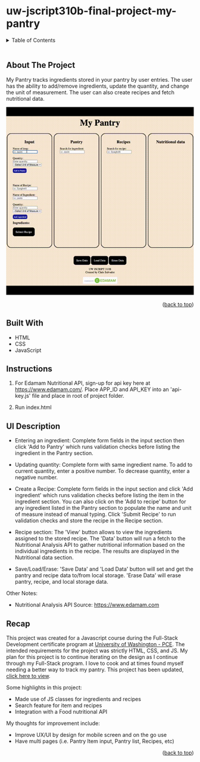 # uw-jscript310b-final-project-my-pantry

<a name="readme-top"></a>

<!-- TABLE OF CONTENTS -->
<details>
  <summary>Table of Contents</summary>
  <ol>
    <li>
      <a href="#about-the-project">About The Project</a>
    </li>
    <li>
      <a href="#built-with">Built With</a>
    </li>
    <li>
      <a href="#instructions">Instructions</a>
    </li>
    <li>
      <a href="#ui-description">UI Description</a>
    </li>
    <li>
      <a href="#recap">Recap</a>
    </li>
  </ol>
</details>
<br/>

<!-- ABOUT THE PROJECT -->

## About The Project

My Pantry tracks ingredients stored in your pantry by user entries. The user has the ability to add/remove ingredients, update the quantity, and change the unit of measurement. The user can also create recipes and fetch nutritional data.
<br/>

![Mobile views of the Login, Pantry, Recipe, and Edit pages.](MyPantry_js.gif)
<br/>


<p align="right">(<a href="#readme-top">back to top</a>)</p>

## Built With

- HTML
- CSS
- JavaScript

## Instructions

1. For Edamam Nutritional API, sign-up for api key here at https://www.edamam.com/. Place APP_ID and API_KEY into an 'api-key.js' file and place in root of project folder.

2. Run index.html

## UI Description

- Entering an ingredient:
  Complete form fields in the input section then click 'Add to Pantry' which runs validation checks before listing the ingredient in the Pantry section.

- Updating quantity:
  Complete form with same ingredient name. To add to current quantity, enter a positive number. To decrease quantity, enter a negative number.

- Create a Recipe:
  Complete form fields in the input section and click 'Add ingredient' which runs validation checks before listing the item in the ingredient section. You can also click on the 'Add to recipe' button for any ingredient listed in the Pantry section to populate the name and unit of measure instead of manual typing. Click 'Submit Recipe' to run validation checks and store the recipe in the Recipe section.

- Recipe section:
  The 'View' button allows to view the ingredients assigned to the stored recipe. The 'Data' button will run a fetch to the Nutritional Analysis API to gather nutritional information based on the individual ingredients in the recipe. The results are displayed in the Nutritional data section.

- Save/Load/Erase:
  'Save Data' and 'Load Data' button will set and get the pantry and recipe data to/from local storage. 'Erase Data' will erase pantry, recipe, and local storage data.

Other Notes:

- Nutritional Analysis API
  Source: https://www.edamam.com

## Recap

This project was created for a Javascript course during the Full-Stack Development certificate program at [University of Washington - PCE](https://www.pce.uw.edu/). The intended requirements for the project was strictly HTML, CSS, and JS. My plan for this project is to continue iterating on the design as I continue through my Full-Stack program. I love to cook and at times found myself needing a better way to track my pantry. This project has been updated, [click here to view](https://github.com/csalvador58/uw-jscript320b-final-project-my-pantry).

Some highlights in this project:
- Made use of JS classes for ingredients and recipes
- Search feature for item and recipes
- Integration with a Food nutritional API

My thoughts for improvement include:
- Improve UX/UI by design for mobile screen and on the go use
- Have multi pages (i.e. Pantry Item input, Pantry list, Recipes, etc)

<p align="right">(<a href="#readme-top">back to top</a>)</p>